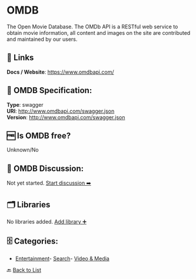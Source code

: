 # OMDB

The Open Movie Database. The OMDb API is a RESTful web service to obtain movie information, all content and images on the site are contributed and maintained by our users.

##  🔗 Links
**Docs / Website**: https://www.omdbapi.com/

## 🧬 OMDB Specification:
**Type**: swagger  
**URI**: http://www.omdbapi.com/swagger.json  
**Version**: http://www.omdbapi.com/swagger.json

## 🆓 Is OMDB free?
 Unknown/No 

## 💬 OMDB Discussion:
Not yet started. [Start discussion ➡️](https://github.com/apis-list/apis-list/discussions/new)

## 🗂️ Libraries

No libraries added. [Add library ➕](https://github.com/apis-list/apis-list/edit/main/apis/omdb/omdb.yaml)    


## 🗄️ Categories:
- [Entertainment](https://github.com/apis-list/apis-list#entertainment-)- [Search](https://github.com/apis-list/apis-list#search-)- [Video & Media](https://github.com/apis-list/apis-list#video--media-)

🔙  [Back to List](https://github.com/apis-list/apis-list)
